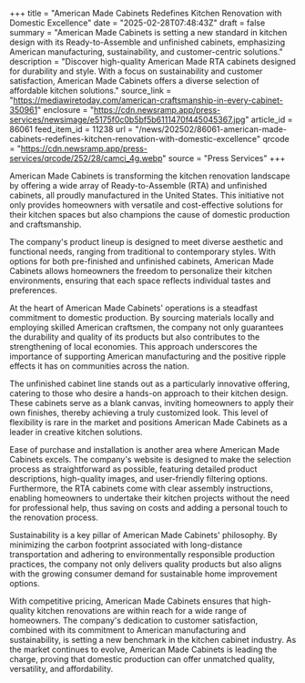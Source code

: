 +++
title = "American Made Cabinets Redefines Kitchen Renovation with Domestic Excellence"
date = "2025-02-28T07:48:43Z"
draft = false
summary = "American Made Cabinets is setting a new standard in kitchen design with its Ready-to-Assemble and unfinished cabinets, emphasizing American manufacturing, sustainability, and customer-centric solutions."
description = "Discover high-quality American Made RTA cabinets designed for durability and style. With a focus on sustainability and customer satisfaction, American Made Cabinets offers a diverse selection of affordable kitchen solutions."
source_link = "https://mediawiretoday.com/american-craftsmanship-in-every-cabinet-350961"
enclosure = "https://cdn.newsramp.app/press-services/newsimage/e5175f0c0b5bf5b6111470f445045367.jpg"
article_id = 86061
feed_item_id = 11238
url = "/news/202502/86061-american-made-cabinets-redefines-kitchen-renovation-with-domestic-excellence"
qrcode = "https://cdn.newsramp.app/press-services/qrcode/252/28/camci_4g.webp"
source = "Press Services"
+++

<p>American Made Cabinets is transforming the kitchen renovation landscape by offering a wide array of Ready-to-Assemble (RTA) and unfinished cabinets, all proudly manufactured in the United States. This initiative not only provides homeowners with versatile and cost-effective solutions for their kitchen spaces but also champions the cause of domestic production and craftsmanship.</p><p>The company's product lineup is designed to meet diverse aesthetic and functional needs, ranging from traditional to contemporary styles. With options for both pre-finished and unfinished cabinets, American Made Cabinets allows homeowners the freedom to personalize their kitchen environments, ensuring that each space reflects individual tastes and preferences.</p><p>At the heart of American Made Cabinets' operations is a steadfast commitment to domestic production. By sourcing materials locally and employing skilled American craftsmen, the company not only guarantees the durability and quality of its products but also contributes to the strengthening of local economies. This approach underscores the importance of supporting American manufacturing and the positive ripple effects it has on communities across the nation.</p><p>The unfinished cabinet line stands out as a particularly innovative offering, catering to those who desire a hands-on approach to their kitchen design. These cabinets serve as a blank canvas, inviting homeowners to apply their own finishes, thereby achieving a truly customized look. This level of flexibility is rare in the market and positions American Made Cabinets as a leader in creative kitchen solutions.</p><p>Ease of purchase and installation is another area where American Made Cabinets excels. The company's website is designed to make the selection process as straightforward as possible, featuring detailed product descriptions, high-quality images, and user-friendly filtering options. Furthermore, the RTA cabinets come with clear assembly instructions, enabling homeowners to undertake their kitchen projects without the need for professional help, thus saving on costs and adding a personal touch to the renovation process.</p><p>Sustainability is a key pillar of American Made Cabinets' philosophy. By minimizing the carbon footprint associated with long-distance transportation and adhering to environmentally responsible production practices, the company not only delivers quality products but also aligns with the growing consumer demand for sustainable home improvement options.</p><p>With competitive pricing, American Made Cabinets ensures that high-quality kitchen renovations are within reach for a wide range of homeowners. The company's dedication to customer satisfaction, combined with its commitment to American manufacturing and sustainability, is setting a new benchmark in the kitchen cabinet industry. As the market continues to evolve, American Made Cabinets is leading the charge, proving that domestic production can offer unmatched quality, versatility, and affordability.</p>
